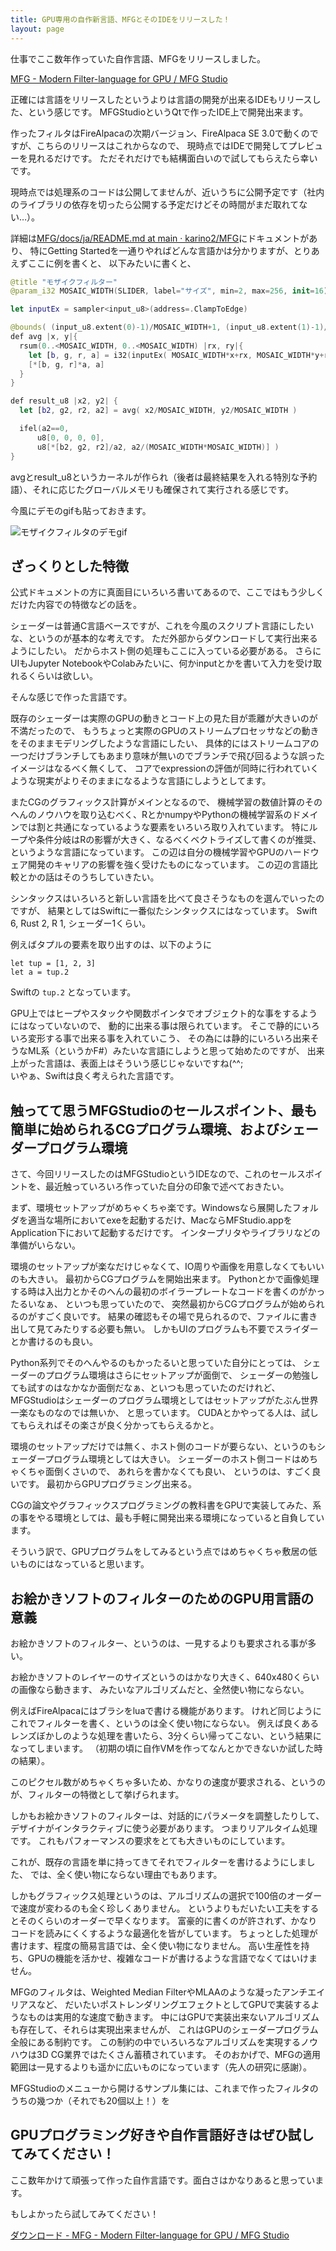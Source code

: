 ```yaml
---
title: GPU専用の自作新言語、MFGとそのIDEをリリースした！
layout: page
---
```

仕事でここ数年作っていた自作言語、MFGをリリースしました。

[MFG - Modern Filter-language for GPU / MFG Studio](https://modernfilterlanguageforgpu.org/ja/)

正確には言語をリリースしたというよりは言語の開発が出来るIDEもリリースした、という感じです。
MFGStudioというQtで作ったIDE上で開発出来ます。

作ったフィルタはFireAlpacaの次期バージョン、FireAlpaca SE 3.0で動くのですが、こちらのリリースはこれからなので、
現時点ではIDEで開発してプレビューを見れるだけです。
ただそれだけでも結構面白いので試してもらえたら幸いです。

現時点では処理系のコードは公開してませんが、近いうちに公開予定です（社内のライブラリの依存を切ったら公開する予定だけどその時間がまだ取れてない…）。

詳細は[MFG/docs/ja/README.md at main · karino2/MFG](https://github.com/karino2/MFG/blob/main/docs/ja/README.md)にドキュメントがあり、
特にGetting Startedを一通りやればどんな言語かは分かりますが、とりあえずここに例を書くと、
以下みたいに書くと、

```swift
@title "モザイクフィルター"
@param_i32 MOSAIC_WIDTH(SLIDER, label="サイズ", min=2, max=256, init=16)

let inputEx = sampler<input_u8>(address=.ClampToEdge)

@bounds( (input_u8.extent(0)-1)/MOSAIC_WIDTH+1, (input_u8.extent(1)-1)/MOSAIC_WIDTH+1)
def avg |x, y|{
  rsum(0..<MOSAIC_WIDTH, 0..<MOSAIC_WIDTH) |rx, ry|{
    let [b, g, r, a] = i32(inputEx( MOSAIC_WIDTH*x+rx, MOSAIC_WIDTH*y+ry ))
    [*[b, g, r]*a, a]
  }
}

def result_u8 |x2, y2| {
  let [b2, g2, r2, a2] = avg( x2/MOSAIC_WIDTH, y2/MOSAIC_WIDTH )

  ifel(a2==0,
      u8[0, 0, 0, 0],
      u8[*[b2, g2, r2]/a2, a2/(MOSAIC_WIDTH*MOSAIC_WIDTH)] )
}
```

avgとresult_u8というカーネルが作られ（後者は最終結果を入れる特別な予約語）、それに応じたグローバルメモリも確保されて実行される感じです。

今風にデモのgifも貼っておきます。

![モザイクフィルタのデモgif](https://raw.githubusercontent.com/karino2/MFG/refs/heads/main/docs/ja/imgs/mosaic_demo.gif)

## ざっくりとした特徴

公式ドキュメントの方に真面目にいろいろ書いてあるので、ここではもう少しくだけた内容での特徴などの話を。

シェーダーは普通C言語ベースですが、これを今風のスクリプト言語にしたいな、というのが基本的な考えです。
ただ外部からダウンロードして実行出来るようにしたい。
だからホスト側の処理もここに入っている必要がある。
さらにUIもJupyter NotebookやColabみたいに、何かinputとかを書いて入力を受け取れるくらいは欲しい。

そんな感じで作った言語です。

既存のシェーダーは実際のGPUの動きとコード上の見た目が乖離が大きいのが不満だったので、
もうちょっと実際のGPUのストリームプロセッサなどの動きをそのままモデリングしたような言語にしたい、
具体的にはストリームコアの一つだけブランチしてもあまり意味が無いのでブランチで飛び回るような誤ったイメージはなるべく無くして、
コアでexpressionの評価が同時に行われていくような現実がよりそのままになるような言語にしようとしてます。

またCGのグラフィックス計算がメインとなるので、
機械学習の数値計算のそのへんのノウハウを取り込むべく、RとかnumpyやPythonの機械学習系のドメインでは割と共通になっているような要素をいろいろ取り入れています。
特にループや条件分岐はRの影響が大きく、なるべくベクトライズして書くのが推奨、というような言語になっています。
この辺は自分の機械学習やGPUのハードウェア開発のキャリアの影響を強く受けたものになっています。
この辺の言語比較とかの話はそのうちしていきたい。

シンタックスはいろいろと新しい言語を比べて良さそうなものを選んでいったのですが、
結果としてはSwiftに一番似たシンタックスにはなっています。
Swift 6, Rust 2, R 1, シェーダー1くらい。

例えばタプルの要素を取り出すのは、以下のように

```swfit
let tup = [1, 2, 3]
let a = tup.2
```

Swiftの `tup.2` となっています。

GPU上ではヒープやスタックや関数ポインタでオブジェクト的な事をするようにはなっていないので、
動的に出来る事は限られています。
そこで静的にいろいろ変形する事で出来る事を入れていこう、
その為には静的にいろいろ出来そうなML系（というかF#）みたいな言語にしようと思って始めたのですが、
出来上がった言語は、表面上はそういう感じじゃないですね(^^;  
いやぁ、Swiftは良く考えられた言語です。

## 触ってて思うMFGStudioのセールスポイント、最も簡単に始められるCGプログラム環境、およびシェーダープログラム環境

さて、今回リリースしたのはMFGStudioというIDEなので、これのセールスポイントを、最近触っていろいろ作っていた自分の印象で述べておきたい。

まず、環境セットアップがめちゃくちゃ楽です。Windowsなら展開したフォルダを適当な場所においてexeを起動するだけ、MacならMFStudio.appをApplication下において起動するだけです。
インタープリタやライブラリなどの準備がいらない。

環境のセットアップが楽なだけじゃなくて、IO周りや画像を用意しなくてもいいのも大きい。
最初からCGプログラムを開始出来ます。
Pythonとかで画像処理する時は入出力とかそのへんの最初のボイラープレートなコードを書くのがかったるいなぁ、
といつも思っていたので、
突然最初からCGプログラムが始められるのがすごく良いです。
結果の確認もその場で見られるので、ファイルに書き出して見てみたりする必要も無い。
しかもUIのプログラムも不要でスライダーとか書けるのも良い。

Python系列でそのへんやるのもかったるいと思っていた自分にとっては、
シェーダーのプログラム環境はさらにセットアップが面倒で、
シェーダーの勉強しても試すのはなかなか面倒だなぁ、といつも思っていたのだけれど、
MFGStudioはシェーダーのプログラム環境としてはセットアップがたぶん世界一楽なものなのでは無いか、
と思っています。
CUDAとかやってる人は、試してもらえればその楽さが良く分かってもらえるかと。

環境のセットアップだけでは無く、ホスト側のコードが要らない、というのもシェーダープログラム環境としては大きい。
シェーダーのホスト側コードはめちゃくちゃ面倒くさいので、
あれらを書かなくても良い、
というのは、すごく良いです。
最初からGPUプログラミング出来る。

CGの論文やグラフィックスプログラミングの教科書をGPUで実装してみた、系の事をやる環境としては、最も手軽に開発出来る環境になっていると自負しています。

そういう訳で、GPUプログラムをしてみるという点ではめちゃくちゃ敷居の低いものにはなっていると思います。

## お絵かきソフトのフィルターのためのGPU用言語の意義

お絵かきソフトのフィルター、というのは、一見するよりも要求される事が多い。

お絵かきソフトのレイヤーのサイズというのはかなり大きく、640x480くらいの画像なら動きます、
みたいなアルゴリズムだと、全然使い物にならない。

例えばFireAlpacaにはブラシをluaで書ける機能があります。
けれど同じようにこれでフィルターを書く、というのは全く使い物にならない。
例えば良くあるレンズぼかしのような処理を書いたら、3分くらい帰ってこない、という結果になってしまいます。
（初期の頃に自作VMを作ってなんとかできないか試した時の結果）。

このピクセル数がめちゃくちゃ多いため、かなりの速度が要求される、というのが、フィルターの特徴として挙げられます。

しかもお絵かきソフトのフィルターは、対話的にパラメータを調整したりして、
デザイナがインタラクティブに使う必要があります。
つまりリアルタイム処理です。
これもパフォーマンスの要求をとても大きいものにしています。

これが、既存の言語を単に持ってきてそれでフィルターを書けるようにしました、
では、全く使い物にならない理由でもあります。

しかもグラフィックス処理というのは、アルゴリズムの選択で100倍のオーダーで速度が変わるのも全く珍しくありません。
というよりもだいたい工夫をするとそのくらいのオーダーで早くなります。
富豪的に書くのが許されず、かなりコードを読みにくくするような最適化を皆がしています。
ちょっとした処理が書けます、程度の簡易言語では、全く使い物になりません。
高い生産性を持ち、GPUの機能を活かせ、複雑なコードが書けるような言語でなくてはいけません。

MFGのフィルタは、Weighted Median FilterやMLAAのような凝ったアンチエイリアスなど、
だいたいポストレンダリングエフェクトとしてGPUで実装するようなものは実用的な速度で動きます。
中にはGPUで実装出来ないアルゴリズムも存在して、それらは実現出来ませんが、
これはGPUのシェーダープログラム全般にある制約です。
この制約の中でいろいろなアルゴリズムを実現するノウハウは3D CG業界ではたくさん蓄積されています。
そのおかげで、MFGの適用範囲は一見するよりも遥かに広いものになっています（先人の研究に感謝）。

MFGStudioのメニューから開けるサンプル集には、これまで作ったフィルタのうちの幾つか（それでも20個以上！）を

## GPUプログラミング好きや自作言語好きはぜひ試してみてください！

ここ数年かけて頑張って作った自作言語です。面白さはかなりあると思っています。

もしよかったら試してみてください！

[ダウンロード - MFG - Modern Filter-language for GPU / MFG Studio](https://modernfilterlanguageforgpu.org/ja/download/)
